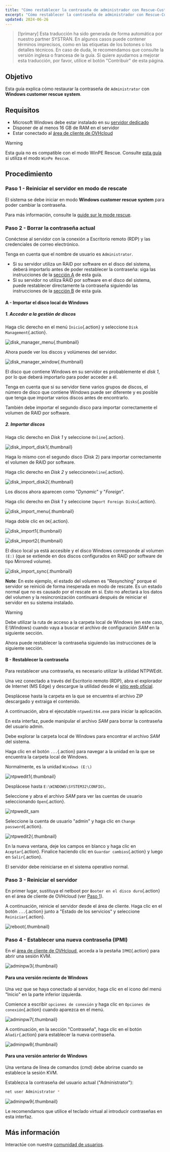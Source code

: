 ```yaml
---
title: "Cómo restablecer la contraseña de administrador con Rescue-Customer-Windows"
excerpt: "Cómo restablecer la contraseña de administrador con Rescue-Customer-Windows"
updated: 2024-06-26
---
```


> [!primary]
> Esta traducción ha sido generada de forma automática por nuestro partner SYSTRAN. En algunos casos puede contener términos imprecisos, como en las etiquetas de los botones o los detalles técnicos. En caso de duda, le recomendamos que consulte la versión inglesa o francesa de la guía. Si quiere ayudarnos a mejorar esta traducción, por favor, utilice el botón "Contribuir" de esta página.
> 

## Objetivo

Esta guía explica cómo restaurar la contraseña de `Administrator` con **Windows customer rescue system**.

## Requisitos

- Microsoft Windows debe estar instalado en su [servidor dedicado](/links/bare-metal/bare-metal)
- Disponer de al menos 16 GB de RAM en el servidor
- Estar conectado al [área de cliente de OVHcloud](/links/manager)

> [!warning]
>
> Esta guía no es compatible con el modo WinPE Rescue.
> Consulte [esta guía](/pages/bare_metal_cloud/dedicated_servers/changing-admin-password-on-windows) si utiliza el modo `WinPe Rescue`.
>

## Procedimiento

### Paso 1 - Reiniciar el servidor en modo de rescate <a name="step1"></a>

El sistema se debe iniciar en modo **Windows customer rescue system** para poder cambiar la contraseña.

Para más información, consulte la [guide sur le mode rescue](/pages/bare_metal_cloud/dedicated_servers/rescue-customer-windows).

### Paso 2 - Borrar la contraseña actual <a name="step2"></a>

Conéctese al servidor con la conexión a Escritorio remoto (RDP) y las credenciales de correo electrónico.

Tenga en cuenta que el nombre de usuario es `Administrator`.

- Si su servidor utiliza un RAID por software en el disco del sistema, deberá importarlo antes de poder restablecer la contraseña: siga las instrucciones de la [sección A](#sectionA) de esta guía.
- Si su servidor no utiliza RAID por software en el disco del sistema, puede restablecer directamente la contraseña siguiendo las instrucciones de la [sección B](#sectionB) de esta guía.

#### A - Importar el disco local de Windows <a name="sectionA"></a>

##### 1. Acceder a la gestión de discos

Haga clic derecho en el menú `Inicio`{.action} y seleccione `Disk Management`{.action}.

![disk_manager_menu](images/disk_manager_menu.png){.thumbnail}

Ahora puede ver los discos y volúmenes del servidor.

![disk_manager_window](images/disk_manager_window1.png){.thumbnail}

El disco que contiene Windows en su servidor es probablemente el *disk 1*, por lo que deberá importarlo para poder acceder a él.

Tenga en cuenta que si su servidor tiene varios grupos de discos, el número de disco que contiene Windows puede ser diferente y es posible que tenga que importar varios discos antes de encontrarlo.

También debe importar el segundo disco para importar correctamente el volumen de RAID por software.

##### 2. Importar discos

Haga clic derecho en *Disk 1* y seleccione `Online`{.action}.

![disk_import_disk1](images/disk_manager_disk1on.png){.thumbnail}

Haga lo mismo con el segundo disco (Disk 2) para importar correctamente el volumen de RAID por software.

Haga clic derecho en *Disk 2* y seleccione`Online`{.action}.

![disk_import_disk2](images/disk_manager_disk2on.png){.thumbnail}

Los discos ahora aparecen como "*Dynamic*" y "*Foreign*".

Haga clic derecho en *Disk 1* y seleccione `Import Foreign Disks`{.action}.

![disk_import_menu](images/disk_manager_diskimport.png){.thumbnail}

Haga doble clic en `OK`{.action}.

![disk_import1](images/disk_import1.png){.thumbnail}

![disk_import2](images/disk_import2.png){.thumbnail}

El disco local ya está accesible y el disco Windows corresponde al volumen `(E:)` (que se extiende en dos discos configurados en RAID por software de tipo Mirrored volume).

![disk_import_sync](images/disk_import_sync.png){.thumbnail}

__Note__: En este ejemplo, el estado del volumen es "Resynching" porque el servidor se reinició de forma inesperada en modo de rescate. Es un estado normal que no es causado por el rescate en sí.
Esto no afectará a los datos del volumen y la resincronización continuará después de reiniciar el servidor en su sistema instalado.

> [!warning]
>
> Debe utilizar la ruta de acceso a la carpeta local de Windows (en este caso, E:\Windows) cuando vaya a buscar el archivo de configuración _SAM_ en la siguiente sección.

Ahora puede restablecer la contraseña siguiendo las instrucciones de la siguiente sección.

#### B - Restablecer la contraseña <a name="sectionB"></a>

Para restablecer una contraseña, es necesario utilizar la utilidad NTPWEdit.

Una vez conectado a través del Escritorio remoto (RDP), abra el explorador de Internet (MS Edge) y descargue la utilidad desde el [sitio web oficial](http://www.cdslow.org.ru/files/ntpwedit/ntpwed07.zip).

Desplácese hasta la carpeta en la que se encuentra el archivo ZIP descargado y extraiga el contenido.

A continuación, abra el ejecutable `ntpwedit64.exe` para iniciar la aplicación.

En esta interfaz, puede manipular el archivo *SAM* para borrar la contraseña del usuario admin.

Debe explorar la carpeta local de Windows para encontrar el archivo *SAM* del sistema.

Haga clic en el botón `...`{.action} para navegar a la unidad en la que se encuentra la carpeta local de Windows.

Normalmente, es la unidad `Windows (E:\)`

![ntpwedit1](images/ntpwedit_1.png){.thumbnail}

Desplácese hasta `E:\WINDOWS\SYSTEM32\CONFIG\`.

Seleccione y abra el archivo *SAM* para ver las cuentas de usuario seleccionando `Open`{.action}.

![ntpwedit_sam](images/SAM.png)

Seleccione la cuenta de usuario "admin" y haga clic en `Change password`{.action}.

![ntpwedit2](images/ntpwedit_2.png){.thumbnail}

En la nueva ventana, deje los campos en blanco y haga clic en `Aceptar`{.action}. Finalice haciendo clic en `Guardar cambios`{.action} y luego en `Salir`{.action}.

El servidor debe reiniciarse en el sistema operativo normal.

### Paso 3 - Reiniciar el servidor <a name="step3"></a>

En primer lugar, sustituya el netboot por `Booter en el disco duro`{.action} en el área de cliente de OVHcloud (ver [Paso 1](#step1)).

A continuación, reinicie el servidor desde el área de cliente. Haga clic en el botón `...`{.action} junto a "Estado de los servicios" y seleccione `Reiniciar`{.action}.

![reboot](/pages/assets/screens/control_panel/product-selection/bare-metal-cloud/dedicated-servers/general-information/cp_dedicated_restart.png){.thumbnail}

### Paso 4 - Establecer una nueva contraseña (IPMI) <a name="step4"></a>

En el [área de cliente de OVHcloud](/links/manager), acceda a la pestaña `IPMI`{.action} para abrir una sesión KVM.

![adminpw3](images/adminpw3.png){.thumbnail}

#### Para una versión reciente de Windows

Una vez que se haya conectado al servidor, haga clic en el icono del menú "Inicio" en la parte inferior izquierda.

Comience a escribir `opciones de conexión` y haga clic en `Opciones de conexión`{.action} cuando aparezca en el menú.

![adminpw7](images/adminpw7.png){.thumbnail}

A continuación, en la sección "Contraseña", haga clic en el botón `Añadir`{.action} para establecer la nueva contraseña.

![adminpw8](images/adminpw8.png){.thumbnail}

#### Para una versión anterior de Windows

Una ventana de línea de comandos (cmd) debe abrirse cuando se establece la sesión KVM.

Establezca la contraseña del usuario actual ("Administrator"):

```bash
net user Administrator *
```

![adminpw9](images/adminpw9.png){.thumbnail}

Le recomendamos que utilice el teclado virtual al introducir contraseñas en esta interfaz.

## Más información

Interactúe con nuestra [comunidad de usuarios](/links/community).